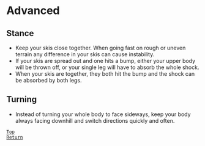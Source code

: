 # Advanced
## Stance
* Keep your skis close together. When going fast on rough or uneven terrain any difference in your skis can cause instability.
* If your skis are spread out and one hits a bump, either your upper body will be thrown off, or your single leg will have to absorb the whole shock.
* When your skis are together, they both hit the bump and the shock can be absorbed by both legs.
## Turning
* Instead of turning your whole body to face sideways, keep your body always facing downhill and switch directions quickly and often.

[`Top`](#advanced)  
[`Return`](./README.md#floridian-guide-to-skiing)